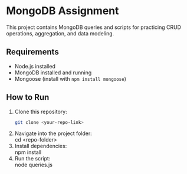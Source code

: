 # MongoDB Assignment

This project contains MongoDB queries and scripts for practicing CRUD operations, aggregation, and data modeling.

## Requirements
- Node.js installed
- MongoDB installed and running
- Mongoose (install with `npm install mongoose`)

## How to Run
1. Clone this repository:
   ```bash
   git clone <your-repo-link>
 2. Navigate into the project folder:  
  cd \<repo-folder\> 
 4. Install dependencies:  
  npm install  
 6. Run the script:  
  node queries.js  

